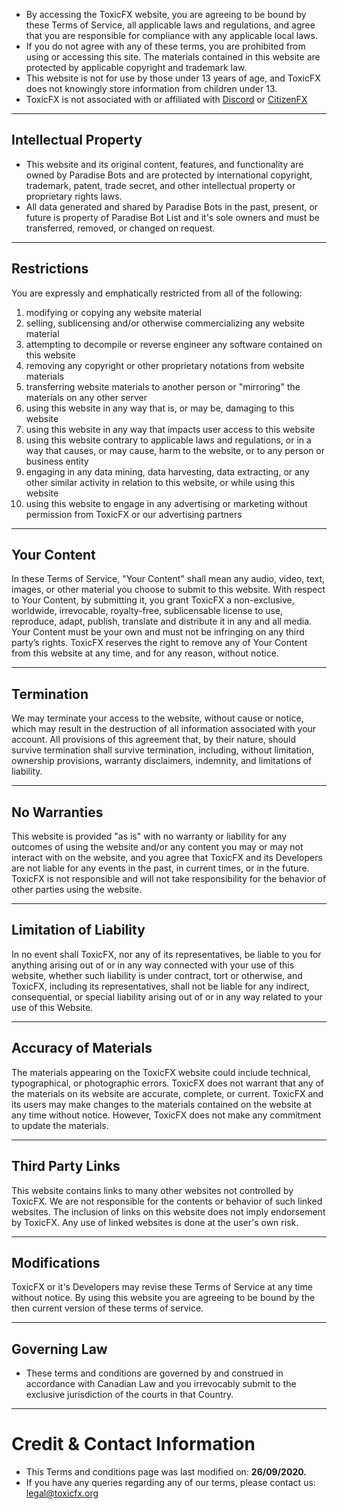 
- By accessing the ToxicFX website, you are agreeing to be bound by these Terms of Service, all applicable laws and regulations, and agree that you are responsible for compliance with any applicable local laws.
- If you do not agree with any of these terms, you are prohibited from using or accessing this site. The materials contained in this website are protected by applicable copyright and trademark law.
- This website is not for use by those under 13 years of age, and ToxicFX does not knowingly store information from children under 13.
- ToxicFX is not associated with or affiliated with <a href="https://discord.com/">Discord</a> or <a href="https://fivem.net/">CitizenFX</a>

---

## Intellectual Property</h2>
- This website and its original content, features, and functionality are owned by Paradise Bots and are protected by international copyright, trademark, patent, trade secret, and other intellectual property or proprietary rights laws. 
- All data generated and shared by Paradise Bots in the past, present, or future is property of Paradise Bot List and it's sole owners and must be transferred, removed, or changed on request.

---

## Restrictions
You are expressly and emphatically restricted from all of the following:
1. modifying or copying any website material
2. selling, sublicensing and/or otherwise commercializing any website material
3. attempting to decompile or reverse engineer any software contained on this website
4. removing any copyright or other proprietary notations from website materials
5. transferring website materials to another person or "mirroring" the materials on any other server
6. using this website in any way that is, or may be, damaging to this website
7. using this website in any way that impacts user access to this website
8. using this website contrary to applicable laws and regulations, or in a way that causes, or may cause, harm to the website, or to any person or business entity
9. engaging in any data mining, data harvesting, data extracting, or any other similar activity in relation to this website, or while using this website
10. using this website to engage in any advertising or marketing without permission from ToxicFX or our advertising partners

---

## Your Content
In these Terms of Service, "Your Content" shall mean any audio, video, text, images, or other material you choose to submit to this website. With respect to Your Content, by submitting it, you grant ToxicFX a non-exclusive, worldwide, irrevocable, royalty-free, sublicensable license to use, reproduce, adapt, publish, translate and distribute it in any and all media. Your Content must be your own and must not be infringing on any third party’s rights. ToxicFX reserves the right to remove any of Your Content from this website at any time, and for any reason, without notice.

---

## Termination
We may terminate your access to the website, without cause or notice, which may result in the destruction of all information associated with your account. 
All provisions of this agreement that, by their nature, should survive termination shall survive termination, including, without limitation, ownership provisions, warranty disclaimers, indemnity, and limitations of liability.

---

## No Warranties
This website is provided "as is" with no warranty or liability for any outcomes of using the website and/or any content you may or may not interact with on the website, and you agree that ToxicFX and its Developers are not liable for any events in the past, in current times, or in the future. 
ToxicFX is not responsible and will not take responsibility for the behavior of other parties using the website.

---

## Limitation of Liability
In no event shall ToxicFX, nor any of its representatives, be liable to you for anything arising out of or in any way connected with your use of this website, whether such liability is under contract, tort or otherwise, and ToxicFX, including its representatives, shall not be liable for any indirect, consequential, or special liability arising out of or in any way related to your use of this Website.

---

## Accuracy of Materials</h2>
The materials appearing on the ToxicFX website could include technical, typographical, or photographic errors. 
ToxicFX does not warrant that any of the materials on its website are accurate, complete, or current. 
ToxicFX and its users may make changes to the materials contained on the website at any time without notice. However, ToxicFX does not make any commitment to update the materials.
 
---

## Third Party Links
This website contains links to many other websites not controlled by ToxicFX. We are not responsible for the contents or behavior of such linked websites. 
The inclusion of links on this website does not imply endorsement by ToxicFX. Any use of linked websites is done at the user's own risk.

---

## Modifications
ToxicFX or it's Developers may revise these Terms of Service at any time without notice. 
By using this website you are agreeing to be bound by the then current version of these terms of service.
 
---

## Governing Law
* These terms and conditions are governed by and construed in accordance with Canadian Law and you irrevocably submit to the exclusive jurisdiction of the courts in that Country.

---

# Credit & Contact Information
- This Terms and conditions page was last modified on: **26/09/2020.** 
- If you have any queries regarding any of our terms, please contact us: legal@toxicfx.org
